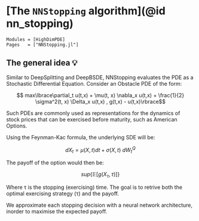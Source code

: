 # [The `NNStopping` algorithm](@id nn_stopping)

```@autodocs
Modules = [HighDimPDE]
Pages   = ["NNStopping.jl"]
```
## The general idea 💡

Similar to DeepSplitting and DeepBSDE, NNStopping evaluates the PDE as a Stochastic Differential Equation. Consider an Obstacle PDE of the form:
```math
 max\lbrace\partial_t u(t,x) + \mu(t, x) \nabla_x u(t,x) + \frac{1}{2} \sigma^2(t, x) \Delta_x u(t,x) , g(t,x) - u(t,x)\rbrace
```

Such PDEs are commonly used as representations for the dynamics of stock prices that can be exercised before maturity, such as American Options.

Using the Feynman-Kac formula, the underlying SDE will be:

```math
dX_{t}=\mu(X,t)dt + \sigma(X,t)\ dW_{t}^{Q}
```

The payoff of the option would then be:

```math
sup\lbrace\mathbb{E}[g(X_\tau, \tau)]\rbrace
```
Where τ is the stopping (exercising) time. The goal is to retrive both the optimal exercising strategy (τ) and the payoff.

We approximate each stopping decision with a neural network architecture, inorder to maximise the expected payoff.
